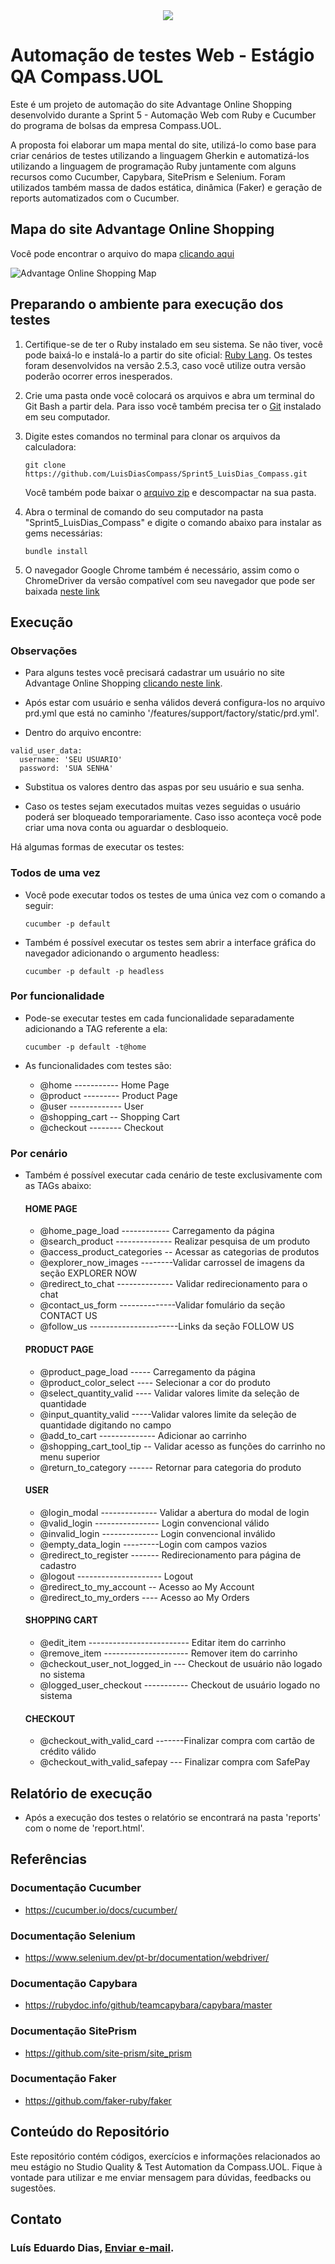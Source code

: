 <div align="center"><img src="https://media.licdn.com/dms/image/C4D16AQElB0y1d5svPg/profile-displaybackgroundimage-shrink_200_800/0/1658867832742?e=2147483647&v=beta&t=i56I1rSG-TTCSP6hZbam6Wo9gwZINgRKqeXGKuCwP0w" tittle="compass.uol"></div>

# Automação de testes Web - Estágio QA Compass.UOL

Este é um projeto de automação do site Advantage Online Shopping desenvolvido durante a Sprint 5 - Automação Web com Ruby e Cucumber do programa de bolsas da empresa Compass.UOL. 

A proposta foi elaborar um mapa mental do site, utilizá-lo como base para criar cenários de testes utilizando a linguagem Gherkin e automatizá-los utilizando a linguagem de programação Ruby juntamente com alguns recursos como Cucumber, Capybara, SitePrism e Selenium. Foram utilizados também massa de dados estática, dinâmica (Faker) e geração de reports automatizados com o Cucumber.

## Mapa do site Advantage Online Shopping
Você pode encontrar o arquivo do mapa [clicando aqui](/mapa-mental/)
	
![Advantage Online Shopping Map](/mapa-mental/advantage-online-shopping.png)

## Preparando o ambiente para execução dos testes

1. Certifique-se de ter o Ruby instalado em seu sistema. Se não tiver, você pode baixá-lo e instalá-lo a partir do site oficial: [Ruby Lang](https://www.ruby-lang.org/). Os testes foram desenvolvidos na versão 2.5.3, caso você utilize outra versão poderão ocorrer erros inesperados.

2. Crie uma pasta onde você colocará os arquivos e abra um terminal do Git Bash a partir dela. Para isso você também precisa ter o [Git](https://git-scm.com/) instalado em seu computador.

3. Digite estes comandos no terminal para clonar os arquivos da calculadora:
   ```
   git clone https://github.com/LuisDiasCompass/Sprint5_LuisDias_Compass.git

   ```

   Você também pode baixar o [arquivo zip](https://github.com/LuisDiasCompass/Sprint5_LuisDias_Compass/archive/refs/heads/main.zip) e descompactar na sua pasta.

4. Abra o terminal de comando do seu computador na pasta "Sprint5_LuisDias_Compass" e digite o comando abaixo para instalar as gems necessárias:

   ```
   bundle install

   ```

5. O navegador Google Chrome também é necessário, assim como o ChromeDriver da versão compatível com seu navegador que pode ser baixada [neste link](https://chromedriver.chromium.org/downloads) 

## Execução
### Observações

* Para alguns testes você precisará cadastrar um usuário no site Advantage Online Shopping [clicando neste link](https://advantageonlineshopping.com/#/register).

* Após estar com usuário e senha válidos deverá configura-los no arquivo prd.yml que está no caminho '/features/support/factory/static/prd.yml'.

* Dentro do arquivo encontre:
```
valid_user_data:
  username: 'SEU USUARIO'
  password: 'SUA SENHA'
```
* Substitua os valores dentro das aspas por seu usuário e sua senha.

* Caso os testes sejam executados muitas vezes seguidas o usuário poderá ser bloqueado temporariamente. Caso isso aconteça você pode criar uma nova conta ou aguardar o desbloqueio.

Há algumas formas de executar os testes:

### Todos de uma vez

* Você pode executar todos os testes de uma única vez com o comando a seguir:

   ```
   cucumber -p default

   ```
* Também é possível executar os testes sem abrir a interface gráfica do navegador adicionando o argumento headless:

   ```
   cucumber -p default -p headless

   ```

### Por funcionalidade

* Pode-se executar testes em cada funcionalidade separadamente adicionando a TAG referente a ela:

   ```
   cucumber -p default -t@home

   ```
* As funcionalidades com testes são:
    - @home ----------- Home Page
    - @product --------- Product Page
    - @user ------------- User
    - @shopping_cart -- Shopping Cart
    - @checkout -------- Checkout

### Por cenário

* Também é possível executar cada cenário de teste exclusivamente com as TAGs abaixo:
    #### HOME PAGE
    - @home_page_load ------------ Carregamento da página
    - @search_product -------------- Realizar pesquisa de um produto
    - @access_product_categories -- Acessar as categorias de produtos
    - @explorer_now_images --------Validar carrossel de imagens da seção EXPLORER NOW
    - @redirect_to_chat -------------- Validar redirecionamento para o chat
    - @contact_us_form --------------Validar fomulário da seção CONTACT US
    - @follow_us ----------------------Links da seção FOLLOW US

    #### PRODUCT PAGE
    - @product_page_load ----- Carregamento da página
    - @product_color_select ---- Selecionar a cor do produto
    - @select_quantity_valid ---- Validar valores limite da seleção de quantidade
    - @input_quantity_valid -----Validar valores limite da seleção de quantidade digitando no campo
    - @add_to_cart -------------- Adicionar ao carrinho
    - @shopping_cart_tool_tip -- Validar acesso as funções do carrinho no menu superior
    - @return_to_category ------ Retornar para categoria do produto

    #### USER
    - @login_modal -------------- Validar a abertura do modal de login
    - @valid_login ---------------- Login convencional válido
    - @invalid_login -------------- Login convencional inválido
    - @empty_data_login ---------Login com campos vazios
    - @redirect_to_register ------- Redirecionamento para página de cadastro
    - @logout --------------------- Logout
    - @redirect_to_my_account -- Acesso ao My Account
    - @redirect_to_my_orders ---- Acesso ao My Orders

    #### SHOPPING CART
    - @edit_item ------------------------- Editar item do carrinho
    - @remove_item --------------------- Remover item do carrinho
    - @checkout_user_not_logged_in --- Checkout de usuário não logado no sistema
    - @logged_user_checkout ----------- Checkout de usuário logado no sistema

    #### CHECKOUT
    - @checkout_with_valid_card -------Finalizar compra com cartão de crédito válido
    - @checkout_with_valid_safepay --- Finalizar compra com SafePay

## Relatório de execução
 * Após a execução dos testes o relatório se encontrará na pasta 'reports' com o nome de 'report.html'.
 
## Referências
   
### Documentação Cucumber
   * https://cucumber.io/docs/cucumber/

### Documentação Selenium
   * https://www.selenium.dev/pt-br/documentation/webdriver/

### Documentação Capybara
   * https://rubydoc.info/github/teamcapybara/capybara/master

### Documentação SitePrism
   * https://github.com/site-prism/site_prism

### Documentação Faker 
   * https://github.com/faker-ruby/faker

## Conteúdo do Repositório

Este repositório contém códigos, exercícios e informações relacionados ao meu estágio no Studio Quality & Test Automation da Compass.UOL. Fique à vontade para utilizar e me enviar mensagem para dúvidas, feedbacks ou sugestões.

## Contato
### Luís Eduardo Dias, [Enviar e-mail](mailto:luis.dias.pb@compasso.com.br).
